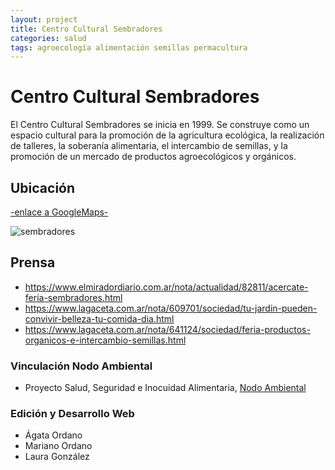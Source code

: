 ```yaml
---
layout: project
title: Centro Cultural Sembradores
categories: salud
tags: agroecología alimentación semillas permacultura
---
```


# Centro Cultural Sembradores

El Centro Cultural Sembradores se inicia en 1999. Se construye como un espacio cultural para la promoción de la agricultura ecológica, la realización de talleres, la soberanía alimentaria, el intercambio de semillas, y la promoción de un mercado de productos agroecológicos y orgánicos.

## Ubicación
<a href="https://www.google.com.ar/maps/place/Club+Cultural+Sembradores/@-26.8130156,-65.3028702,18z/data=!4m5!3m4!1s0x942242dc1da8b8cd:0xa8eb11d8f8dc31b8!8m2!3d-26.8124236!4d-65.3044657"> -enlace a GoogleMaps- </a>


![sembradores](/assets/images/portales/sembradores.jpg)


## Prensa
+ https://www.elmiradordiario.com.ar/nota/actualidad/82811/acercate-feria-sembradores.html
+ https://www.lagaceta.com.ar/nota/609701/sociedad/tu-jardin-pueden-convivir-belleza-tu-comida-dia.html
+ https://www.lagaceta.com.ar/nota/641124/sociedad/feria-productos-organicos-e-intercambio-semillas.html


### Vinculación Nodo Ambiental
- Proyecto Salud, Seguridad e Inocuidad Alimentaria, <a href="https://nodoambiental.org">Nodo Ambiental</a>

### Edición y Desarrollo Web
- Ágata Ordano
- Mariano Ordano
- Laura González
